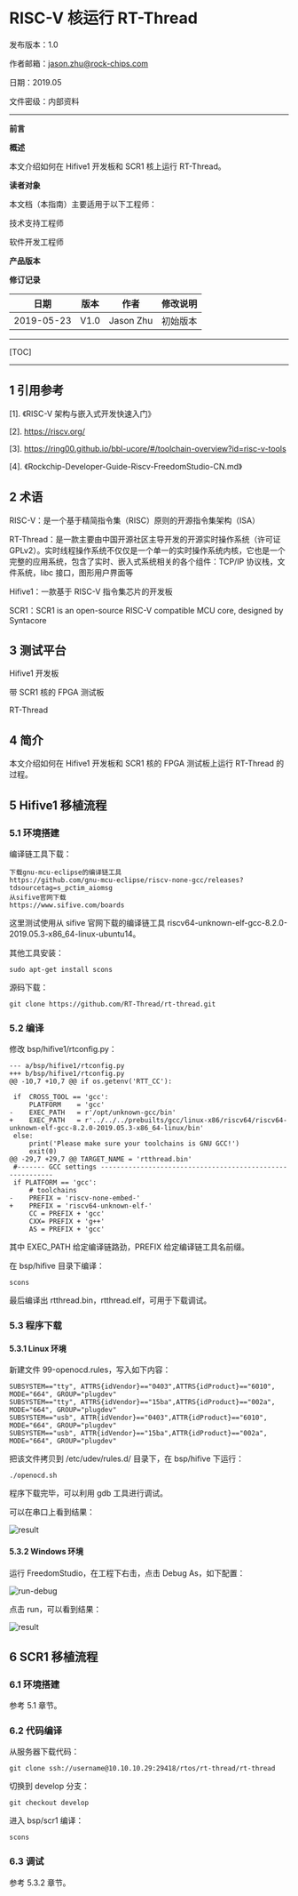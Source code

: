 # RISC-V 核运行 RT-Thread

发布版本：1.0

作者邮箱：jason.zhu@rock-chips.com

日期：2019.05

文件密级：内部资料

------

**前言**

**概述**

本文介绍如何在 Hifive1 开发板和 SCR1 核上运行 RT-Thread。

**读者对象**

本文档（本指南）主要适用于以下工程师：

技术支持工程师

软件开发工程师

**产品版本**

**修订记录**

| **日期**   | **版本** | **作者**  | **修改说明** |
| ---------- | -------- | --------- | ------------ |
| 2019-05-23 | V1.0     | Jason Zhu | 初始版本     |

------

[TOC]

------

## 1 引用参考

[1]. 《RISC-V 架构与嵌入式开发快速入门》

[2]. <https://riscv.org/>

[3]. <https://ring00.github.io/bbl-ucore/#/toolchain-overview?id=risc-v-tools>

[4]. 《Rockchip-Developer-Guide-Riscv-FreedomStudio-CN.md》

## 2 术语

RISC-V：是一个基于精简指令集（RISC）原则的开源指令集架构（ISA）

RT-Thread：是一款主要由中国开源社区主导开发的开源实时操作系统（许可证 GPLv2）。实时线程操作系统不仅仅是一个单一的实时操作系统内核，它也是一个完整的应用系统，包含了实时、嵌入式系统相关的各个组件：TCP/IP 协议栈，文件系统，libc 接口，图形用户界面等

Hifive1：一款基于 RISC-V 指令集芯片的开发板

SCR1：SCR1 is an open-source RISC-V compatible MCU core, designed by Syntacore

## 3 测试平台

Hifive1 开发板

带 SCR1 核的 FPGA 测试板

RT-Thread

## 4 简介

本文介绍如何在 Hifive1 开发板和 SCR1 核的 FPGA 测试板上运行 RT-Thread 的过程。

## 5 Hifive1 移植流程

### 5.1 环境搭建

编译链工具下载：

```
下载gnu-mcu-eclipse的编译链工具
https://github.com/gnu-mcu-eclipse/riscv-none-gcc/releases?tdsourcetag=s_pctim_aiomsg
从sifive官网下载
https://www.sifive.com/boards
```

这里测试使用从 sifive 官网下载的编译链工具 riscv64-unknown-elf-gcc-8.2.0-2019.05.3-x86_64-linux-ubuntu14。

其他工具安装：

```
sudo apt-get install scons
```

源码下载：

```
git clone https://github.com/RT-Thread/rt-thread.git
```

### 5.2 编译

修改 bsp/hifive1/rtconfig.py：

```
--- a/bsp/hifive1/rtconfig.py
+++ b/bsp/hifive1/rtconfig.py
@@ -10,7 +10,7 @@ if os.getenv('RTT_CC'):

 if  CROSS_TOOL == 'gcc':
     PLATFORM    = 'gcc'
-    EXEC_PATH   = r'/opt/unknown-gcc/bin'
+    EXEC_PATH   = r'../../../prebuilts/gcc/linux-x86/riscv64/riscv64-unknown-elf-gcc-8.2.0-2019.05.3-x86_64-linux/bin'
 else:
     print('Please make sure your toolchains is GNU GCC!')
     exit(0)
@@ -29,7 +29,7 @@ TARGET_NAME = 'rtthread.bin'
 #------- GCC settings ----------------------------------------------------------
 if PLATFORM == 'gcc':
     # toolchains
-    PREFIX = 'riscv-none-embed-'
+    PREFIX = 'riscv64-unknown-elf-'
     CC = PREFIX + 'gcc'
     CXX= PREFIX + 'g++'
     AS = PREFIX + 'gcc'
```

其中 EXEC_PATH 给定编译链路劲，PREFIX 给定编译链工具名前缀。

在 bsp/hifive 目录下编译：

```
scons
```

最后编译出 rtthread.bin，rtthread.elf，可用于下载调试。

### 5.3 程序下载

#### 5.3.1 Linux 环境

新建文件 99-openocd.rules，写入如下内容：

```
SUBSYSTEM=="tty", ATTRS{idVendor}=="0403",ATTRS{idProduct}=="6010", MODE="664", GROUP="plugdev"
SUBSYSTEM=="tty", ATTRS{idVendor}=="15ba",ATTRS{idProduct}=="002a", MODE="664", GROUP="plugdev"
SUBSYSTEM=="usb", ATTR{idVendor}=="0403",ATTR{idProduct}=="6010", MODE="664", GROUP="plugdev"
SUBSYSTEM=="usb", ATTR{idVendor}=="15ba",ATTR{idProduct}=="002a", MODE="664", GROUP="plugdev"
```

把该文件拷贝到 /etc/udev/rules.d/ 目录下，在 bsp/hifive 下运行：

```
./openocd.sh
```

程序下载完毕，可以利用 gdb 工具进行调试。

可以在串口上看到结果：

![result](./Rockchip-Developer-Guide-RISCV-RT-Thread/result.png)

#### 5.3.2 Windows 环境

运行 FreedomStudio，在工程下右击，点击 Debug As，如下配置：

![run-debug](./Rockchip-Developer-Guide-RISCV-RT-Thread/run-debug.png)

点击 run，可以看到结果：

![result](./Rockchip-Developer-Guide-RISCV-RT-Thread/result.png)

## 6 SCR1 移植流程

### 6.1 环境搭建

参考 5.1 章节。

### 6.2 代码编译

从服务器下载代码：

```
git clone ssh://username@10.10.10.29:29418/rtos/rt-thread/rt-thread
```

切换到 develop 分支：

```
git checkout develop
```

进入 bsp/scr1 编译：

```
scons
```

### 6.3 调试

参考 5.3.2 章节。
